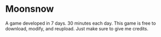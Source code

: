 # Moonsnow
A game developed in 7 days. 30 minutes each day.
This game is free to download, modify, and reupload. Just make sure to give me credits.
